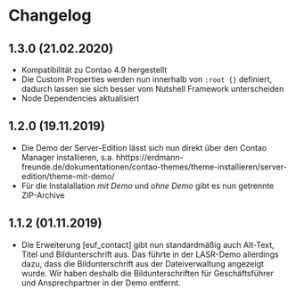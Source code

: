 # Changelog

## 1.3.0 (21.02.2020)
- Kompatibilität zu Contao 4.9 hergestellt
- Die Custom Properties werden nun innerhalb von `:root {}` definiert, dadurch lassen sie sich besser vom Nutshell Framework unterscheiden
- Node Dependencies aktualisiert

## 1.2.0 (19.11.2019)
- Die Demo der Server-Edition lässt sich nun direkt über den Contao Manager installieren, s.a. hhttps://erdmann-freunde.de/dokumentationen/contao-themes/theme-installieren/server-edition/theme-mit-demo/
- Für die Instalallation _mit Demo_ und _ohne Demo_ gibt es nun getrennte ZIP-Archive

## 1.1.2 (01.11.2019)
- Die Erweiterung [euf_contact] gibt nun standardmäßig auch Alt-Text, Titel und Bildunterschrift aus. Das führte in der LASR-Demo allerdings dazu, dass die Bildunterschrift aus der Dateiverwaltung angezeigt wurde. Wir haben deshalb die Bildunterschriften für Geschäftsführer und Ansprechpartner in der Demo entfernt.
